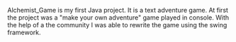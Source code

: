  Alchemist_Game is my first Java project. It is a text adventure game.
 At first the project was a "make your own adventure" game played in console.
 With the help of a the community I was able to rewrite the game using the
 swing  framework. 

